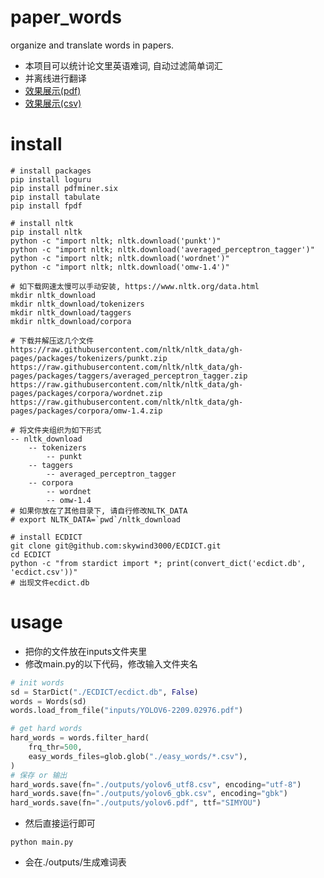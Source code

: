 # paper_words
organize and translate words in papers.
- 本项目可以统计论文里英语难词, 自动过滤简单词汇
- 并离线进行翻译
- [效果展示(pdf)](https://github.com/zhaojinjian0000/paper_words/blob/main/outputs/yolov6.pdf)
- [效果展示(csv)](https://github.com/zhaojinjian0000/paper_words/blob/main/outputs/yolov6_utf8.csv)

# install
```shell
# install packages
pip install loguru
pip install pdfminer.six
pip install tabulate
pip install fpdf

# install nltk
pip install nltk
python -c "import nltk; nltk.download('punkt')"
python -c "import nltk; nltk.download('averaged_perceptron_tagger')"
python -c "import nltk; nltk.download('wordnet')"
python -c "import nltk; nltk.download('omw-1.4')"

# 如下载网速太慢可以手动安装, https://www.nltk.org/data.html
mkdir nltk_download
mkdir nltk_download/tokenizers
mkdir nltk_download/taggers
mkdir nltk_download/corpora

# 下载并解压这几个文件
https://raw.githubusercontent.com/nltk/nltk_data/gh-pages/packages/tokenizers/punkt.zip
https://raw.githubusercontent.com/nltk/nltk_data/gh-pages/packages/taggers/averaged_perceptron_tagger.zip
https://raw.githubusercontent.com/nltk/nltk_data/gh-pages/packages/corpora/wordnet.zip
https://raw.githubusercontent.com/nltk/nltk_data/gh-pages/packages/corpora/omw-1.4.zip

# 将文件夹组织为如下形式
-- nltk_download
    -- tokenizers
        -- punkt
    -- taggers
        -- averaged_perceptron_tagger
    -- corpora
        -- wordnet
        -- omw-1.4
# 如果你放在了其他目录下, 请自行修改NLTK_DATA
# export NLTK_DATA=`pwd`/nltk_download

# install ECDICT
git clone git@github.com:skywind3000/ECDICT.git
cd ECDICT
python -c "from stardict import *; print(convert_dict('ecdict.db', 'ecdict.csv'))"
# 出现文件ecdict.db
```
# usage
- 把你的文件放在inputs文件夹里
- 修改main.py的以下代码，修改输入文件夹名
```python
# init words
sd = StarDict("./ECDICT/ecdict.db", False)
words = Words(sd)
words.load_from_file("inputs/YOLOV6-2209.02976.pdf")

# get hard words
hard_words = words.filter_hard(
    frq_thr=500, 
    easy_words_files=glob.glob("./easy_words/*.csv"),
)
# 保存 or 输出
hard_words.save(fn="./outputs/yolov6_utf8.csv", encoding="utf-8")
hard_words.save(fn="./outputs/yolov6_gbk.csv", encoding="gbk")
hard_words.save(fn="./outputs/yolov6.pdf", ttf="SIMYOU")
```
- 然后直接运行即可
```shell
python main.py
```
- 会在./outputs/生成难词表
